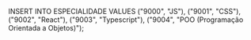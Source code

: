 INSERT INTO ESPECIALIDADE VALUES 
("9000", "JS"),
("9001", "CSS"),
("9002", "React"),
("9003", "Typescript"),
("9004", "POO (Programação Orientada a Objetos)");